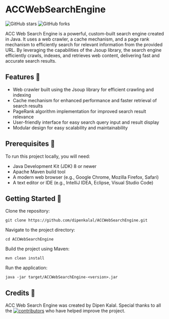 # ACCWebSearchEngine

![GitHub stars](https://img.shields.io/github/stars/dipenkalal/ACCWebSearchEngine?style=flat-square)
![GitHub forks](https://img.shields.io/github/forks/dipenkalal/ACCWebSearchEngine?style=flat-square)

ACC Web Search Engine is a powerful, custom-built search engine created in Java. It uses a web crawler, a cache mechanism, and a page rank mechanism to efficiently search for relevant information from the provided URL. By leveraging the capabilities of the Jsoup library, the search engine efficiently crawls, indexes, and retrieves web content, delivering fast and accurate search results.

## Features 🌟
- Web crawler built using the Jsoup library for efficient crawling and indexing
- Cache mechanism for enhanced performance and faster retrieval of search results
- PageRank algorithm implementation for improved search result relevance
- User-friendly interface for easy search query input and result display
- Modular design for easy scalability and maintainability

## Prerequisites 🔧
To run this project locally, you will need:
- Java Development Kit (JDK) 8 or newer
- Apache Maven build tool
- A modern web browser (e.g., Google Chrome, Mozilla Firefox, Safari)
- A text editor or IDE (e.g., IntelliJ IDEA, Eclipse, Visual Studio Code)

## Getting Started 🚀
Clone the repository:
````
git clone https://github.com/dipenkalal/ACCWebSearchEngine.git
````
Navigate to the project directory:
````
cd ACCWebSearchEngine
````
Build the project using Maven:
````
mvn clean install
````
Run the application:
````
java -jar target/ACCWebSearchEngine-<version>.jar
````
## Credits 👏
ACC Web Search Engine was created by Dipen Kalal. Special thanks to all the [![contributors](https://img.shields.io/badge/contributors-%20-blue)](https://github.com/dipenkalal/ACCWebSearchEngine/graphs/contributors) who have helped improve the project.
